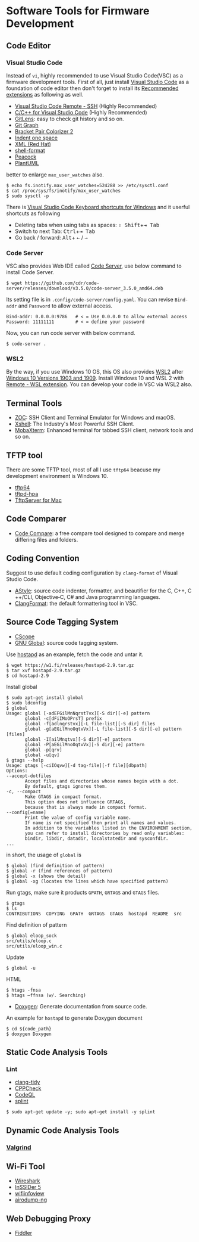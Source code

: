 # Software Tools for Firmware Development

## Code Editor

### Visual Studio Code

Instead of `vi`, highly recommended to use Visual Studio Code(VSC) as a firmware development tools. First of all, just install
[Visual Studio Code](https://code.visualstudio.com/) as a foundation of code editor then don't forget to install its [Recommended extensions](https://code.visualstudio.com/docs/editor/extension-gallery) as following as well.

- [Visual Studio Code Remote - SSH](https://marketplace.visualstudio.com/items?itemName=ms-vscode-remote.remote-ssh) (Highly Recommended)
- [C/C++ for Visual Studio Code](https://marketplace.visualstudio.com/items?itemName=ms-vscode.cpptools) (Highly Recommended)
- [GitLens](https://marketplace.visualstudio.com/items?itemName=eamodio.gitlens): easy to check git history and so on.
- [Git Graph](https://marketplace.visualstudio.com/items?itemName=mhutchie.git-graph)
- [Bracket Pair Colorizer 2](https://marketplace.visualstudio.com/items?itemName=CoenraadS.bracket-pair-colorizer-2)
- [Indent one space](https://marketplace.visualstudio.com/items?itemName=usernamehw.indent-one-space)
- [XML (Red Hat)](https://marketplace.visualstudio.com/items?itemName=redhat.vscode-xml)
- [shell-format](https://marketplace.visualstudio.com/items?itemName=foxundermoon.shell-format)
- [Peacock](https://marketplace.visualstudio.com/items?itemName=johnpapa.vscode-peacock)
- [PlantUML](https://marketplace.visualstudio.com/items?itemName=jebbs.plantuml)

better to enlarge `max_user_watches` also.

```console
$ echo fs.inotify.max_user_watches=524288 >> /etc/sysctl.conf
$ cat /proc/sys/fs/inotify/max_user_watches
$ sudo sysctl -p
```

There is [Visual Studio Code Keyboard shortcuts for Windows](https://code.visualstudio.com/shortcuts/keyboard-shortcuts-windows.pdf) and it userful shortcuts as following

- Deleting tabs when using tabs as spaces: <kbd>⇧ Shift</kbd>+<kbd>⇥ Tab</kbd>
- Switch to next Tab: <kbd>Ctrl</kbd>+<kbd>⇥ Tab</kbd>
- Go back / forward: <kbd>Alt</kbd>+ <kbd>←</kbd> / <kbd>→</kbd>

### Code Server

VSC also provides Web IDE called [Code Server](https://github.com/cdr/code-server/releases), use below command to install Code Server.
```console
$ wget https://github.com/cdr/code-server/releases/download/v3.5.0/code-server_3.5.0_amd64.deb
```

Its setting file is in `.config/code-server/config.yaml`. You can revise `Bind-addr` and `Password` to allow external access.
```console
Bind-addr: 0.0.0.0:9786   # < = Use 0.0.0.0 to allow external access
Password: 11111111        # < = define your password
```
Now, you can run code server with below command.
```console
$ code-server .
```

### WSL2

By the way, if you use Windows 10 OS, this OS also provides [WSL2](https://github.com/microsoft/WSL2-Linux-Kernel/releases
) after [Windows 10 Versions 1903 and 1909](https://devblogs.microsoft.com/commandline/wsl-2-support-is-coming-to-windows-10-versions-1903-and-1909/). Install Windows 10 and WSL 2 with [Remote - WSL extension](https://marketplace.visualstudio.com/items?itemName=ms-vscode-remote.remote-wsl). You can develop your code in VSC via WSL2 also. 

## Terminal Tools

- [ZOC](https://www.emtec.com/zoc/): SSH Client and Terminal Emulator for Windows and macOS.
- [Xshell](https://www.netsarang.com/en/xshell/): The Industry's Most Powerful SSH Client.
- [MobaXterm](https://mobaxterm.mobatek.net/): Enhanced terminal for tabbed SSH client, network tools and so on.


## TFTP tool

There are some TFTP tool, most of all I use `tftp64` beacuse my development environment is Windows 10.

- [tftp64](http://tftpd32.jounin.net/tftpd32_download.html)
- [tftpd-hpa](https://git.kernel.org/pub/scm/network/tftp/tftp-hpa.git)
- [TftpServer for Mac](https://www.macupdate.com/app/mac/11116/tftpserver)

## Code Comparer

- [Code Compare](https://www.devart.com/codecompare/): a free compare tool designed to compare and merge differing files and folders.

## Coding Convention

Suggest to use default coding configuration by `clang-format` of Visual Studio Code.

- [AStyle](http://astyle.sourceforge.net/): source code indenter, formatter, and beautifier for the C, C++, C​++/CLI, Objective‑C, C# and Java programming languages.
- [ClangFormat](https://clang.llvm.org/docs/ClangFormat.html): the default formattering tool in VSC.


## Source Code Tagging System

- [CScope](http://cscope.sourceforge.net/)
- [GNU Global](https://www.gnu.org/software/global/): source code tagging system.

Use [hostapd](https://w1.fi/hostapd/) as an example, fetch the code and untar it.
```console
$ wget https://w1.fi/releases/hostapd-2.9.tar.gz
$ tar xvf hostapd-2.9.tar.gz
$ cd hostapd-2.9
```
Install global
```console
$ sudo apt-get install global
$ sudo ldconfig
$ global
Usage: global [-adEFGilMnNqrstTvx][-S dir][-e] pattern
       global -c[dFiIMoOPrsT] prefix
       global -f[adlnqrstvx][-L file-list][-S dir] files
       global -g[aEGilMnoOqtvVx][-L file-list][-S dir][-e] pattern [files]
       global -I[ailMnqtvx][-S dir][-e] pattern
       global -P[aEGilMnoOqtvVx][-S dir][-e] pattern
       global -p[qrv]
       global -u[qv]
$ gtags --help
Usage: gtags [-ciIOqvw][-d tag-file][-f file][dbpath]
Options:
--accept-dotfiles
       Accept files and directories whose names begin with a dot.
       By default, gtags ignores them.
-c, --compact
       Make GTAGS in compact format.
       This option does not influence GRTAGS,
       because that is always made in compact format.
--config[=name]
       Print the value of config variable name.
       If name is not specified then print all names and values.
       In addition to the variables listed in the ENVIRONMENT section,
       you can refer to install directories by read only variables:
       bindir, libdir, datadir, localstatedir and sysconfdir.
...
```

in short, the usage of `global` is
```
$ global (find definition of pattern)
$ global -r (find references of pattern)
$ global -x (shows the detail)
$ global -xg (locates the lines which have specified pattern)
```

Run gtags, make sure it products `GPATH`, `GRTAGS` and `GTAGS` files.
```
$ gtags
$ ls
CONTRIBUTIONS  COPYING  GPATH  GRTAGS  GTAGS  hostapd  README  src
```


Find definition of pattern
```
$ global eloop_sock
src/utils/eloop.c
src/utils/eloop_win.c
```

Update
```
$ global -u
```

HTML
```
$ htags -fnsa
$ htags –ffnsa (w/. Searching)
```

- [Doxygen](https://www.doxygen.nl/index.html): Generate documentation from source code.

An example for `hostapd` to generate Doxygen document

```console
$ cd ${code_path}
$ doxygen Doxygen
```

## Static Code Analysis Tools

### Lint

- [clang-tidy](https://docs.microsoft.com/zh-tw/cpp/code-quality/clang-tidy?view=msvc-160)
- [CPPCheck](http://cppcheck.sourceforge.net/)
- [CodeQL](https://securitylab.github.com/tools/codeql/)
- [splint](https://splint.org/)
```
$ sudo apt-get update -y; sudo apt-get install -y splint
```

## Dynamic Code Analysis Tools 

### [Valgrind](https://www.valgrind.org/)

## Wi-Fi Tool

- [Wireshark](https://www.wireshark.org/)
- [InSSIDer 5](https://www.metageek.com/products/inssider/)
- [wifiinfoview](https://www.nirsoft.net/utils/wifi_information_view.html)
- [airodump-ng](https://www.aircrack-ng.org/doku.php?id=airodump-ng)

## Web Debugging Proxy

- [Fiddler](https://www.telerik.com/fiddler)